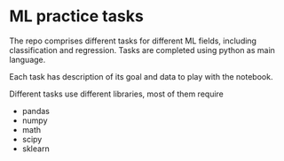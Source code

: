 # ML practice tasks
The repo comprises different tasks for different ML fields, including classification and regression. Tasks are completed using python as main language.

Each task has description of its goal and data to play with the notebook.

Different tasks use different libraries, most of them require
- pandas
- numpy
- math
- scipy
- sklearn